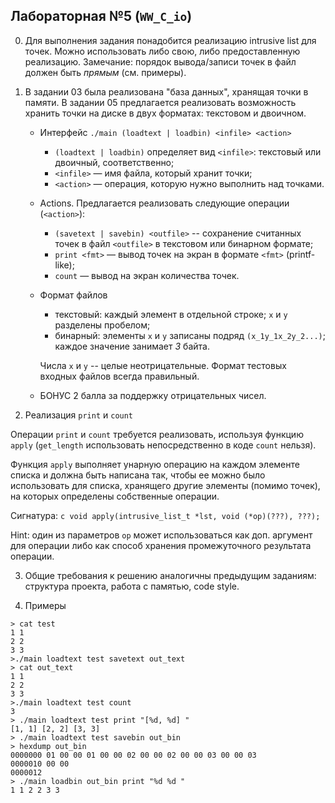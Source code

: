 ## Лабораторная №5 (`WW_C_io`)

0. Для выполнения задания понадобится реализацию intrusive list для точек.
Можно использовать либо свою, либо предоставленную реализацию. Замечание: порядок вывода/записи точек в файл должен быть _прямым_ (см. примеры).

1. В задании 03 была реализована "база данных", хранящая точки в памяти. В задании 05 предлагается реализовать возможность хранить точки на диске в двух форматах: текстовом и двоичном.

    * Интерфейс
        `./main (loadtext | loadbin) <infile> <action>`

        * `(loadtext | loadbin)` определяет вид `<infile>`: текстовый или двоичный, соответственно;
        * `<infile>` — имя файла, который хранит точки;
        * `<action>` — операция, которую нужно выполнить над точками.

    * Actions. Предлагается реализовать следующие операции (`<action>`):
        * `(savetext | savebin) <outfile>` -- сохранение считанных точек в файл `<outfile>` в текстовом или бинарном формате;
        * `print <fmt>` — вывод точек на экран в формате `<fmt>` (printf-like);
        * `count` — вывод на экран количества точек.

    * Формат файлов
        * текстовый: каждый элемент в отдельной строке; `x` и `y` разделены пробелом;
        * бинарный: элементы `x` и `y` записаны подряд `(x_1y_1x_2y_2...)`; каждое значение занимает _3_ байта.

        Числа `x` и `y` -- целые неотрицательные. Формат тестовых входных файлов всегда правильный.

    * БОНУС 2 балла за поддержку отрицательных чисел.

2. Реализация `print` и `count`

Операции `print` и `count` требуется реализовать, используя функцию `apply` (`get_length` использовать непосредственно в коде `count` нельзя).

Функция `apply` выполняет унарную операцию на каждом элементе списка и должна быть написана так, чтобы ее можно было использовать для списка, хранящего другие элементы (помимо точек), на которых определены собственные операции.

Сигнатура:
    ```c
    void apply(intrusive_list_t *lst, void (*op)(???), ???);
    ```

Hint: один из параметров `op` может использоваться как доп. аргумент для операции либо как способ хранения промежуточного результата операции.

3. Общие требования к решению аналогичны предыдущим заданиям: структура проекта, работа с памятью, code style.

4. Примеры
```
> cat test
1 1
2 2
3 3
>./main loadtext test savetext out_text
> cat out_text
1 1
2 2
3 3
>./main loadtext test count
3
> ./main loadtext test print "[%d, %d] "
[1, 1] [2, 2] [3, 3] 
> ./main loadtext test savebin out_bin
> hexdump out_bin
0000000 01 00 00 01 00 00 02 00 00 02 00 00 03 00 00 03
0000010 00 00
0000012
> ./main loadbin out_bin print "%d %d "
1 1 2 2 3 3
```
